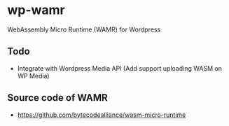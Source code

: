 # wp-wamr
WebAssembly Micro Runtime (WAMR) for Wordpress

## Todo
  * Integrate with Wordpress Media API (Add support uploading WASM on WP Media)

## Source code of WAMR
  * https://github.com/bytecodealliance/wasm-micro-runtime
